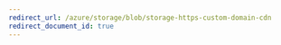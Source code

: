 ```yaml
---
redirect_url: /azure/storage/blob/storage-https-custom-domain-cdn
redirect_document_id: true
---
```

